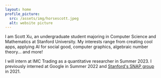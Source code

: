 ```yaml
---
layout: home
profile_picture:
  src: /assets/img/horsescott.jpeg
  alt: website picture
---
```


<p>
  I am Scott Xu, an undergraduate student majoring in Computer Science and Mathematics at Stanford University. My interests 
  range from creating cool apps, applying AI for social good, computer graphics, algebraic number theory... and more! 
</p>

<p>
  I will intern at IMC Trading as a quantitative researcher in Summer 2023. I previously interned at Google in Summer 2022 and <a href="http://snap.stanford.edu/">Stanford's SNAP group</a> in 2021.
</p>
